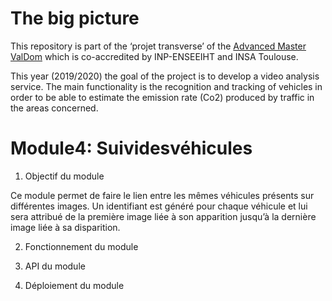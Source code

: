 # The big picture
This repository is part of the ‘projet transverse’ of the [Advanced Master ValDom](http://www.enseeiht.fr/fr/formation/masteres-specialises/valorisation-des-donnees-massives.html) which is co-accredited by INP-ENSEEIHT and INSA Toulouse.

This year (2019/2020) the goal of the project is to develop a video analysis service. The main functionality is the recognition and tracking of vehicles in order to be able to estimate the emission rate (Co2) produced by traffic in the areas concerned.

# Module4: Suividesvéhicules
1. Objectif du module

Ce module permet de faire le lien entre les mêmes véhicules présents sur différentes images. Un identifiant est généré pour chaque véhicule et lui sera attribué de la première image liée à son apparition jusqu’à la dernière image liée à sa disparition.

2. Fonctionnement du module


3. API du module


4. Déploiement du module


